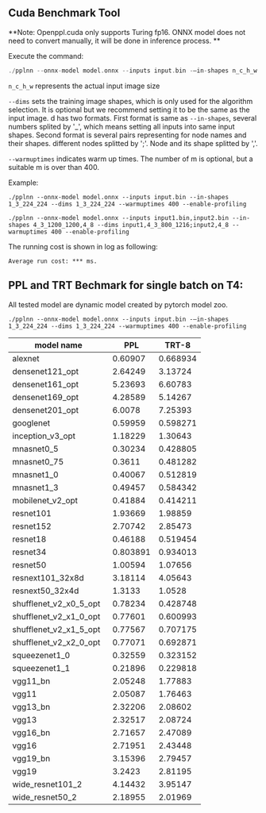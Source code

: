 ## Cuda Benchmark Tool

**Note: Openppl.cuda only supports Turing fp16. ONNX model does not need to convert manually, it will be done in inference process. **

Execute the command:

```C++
./pplnn --onnx-model model.onnx --inputs input.bin -–in-shapes n_c_h_w [--dims d] [--warmuptimes m] --enable-profiling
```

`n_c_h_w` represents the actual input image size

`--dims` sets the training image shapes, which is only used for the algorithm selection. It is optional but we recommend setting it to be the same as the input image. d has two formats.
First format is same as `--in-shapes`, several numbers splited by '_', which means setting all inputs into same input shapes. 
Second format is several pairs representing for node names and their shapes. different nodes splitted by ';'. Node and its shape splitted by ','.

`--warmuptimes` indicates warm up times. The number of m is optional, but a suitable m is over than 400.

Example:

```
./pplnn --onnx-model model.onnx --inputs input.bin --in-shapes 1_3_224_224 --dims 1_3_224_224 --warmuptimes 400 --enable-profiling

./pplnn --onnx-model model.onnx --inputs input1.bin,input2.bin --in-shapes 4_3_1200_1200,4_8 --dims input1,4_3_800_1216;input2,4_8 --warmuptimes 400 --enable-profiling
```

The running cost is shown in log as following:

```
Average run cost: *** ms.
```

## PPL and TRT Bechmark for single batch on T4:

All tested model are dynamic model created by pytorch model zoo.

```
./pplnn --onnx-model model.onnx --inputs input.bin -–in-shapes 1_3_224_224 --dims 1_3_224_224 --warmuptimes 400 --enable-profiling
```


| model name                     | PPL      | TRT-8    |
|--------------------------|----------|----------|
| alexnet                  | 0.60907  | 0.668934 |
| densenet121_opt          | 2.64249  | 3.13724  |
| densenet161_opt          | 5.23693  | 6.60783  |
| densenet169_opt          | 4.28589  | 5.14267  |
| densenet201_opt          | 6.0078   | 7.25393  |
| googlenet                | 0.59959  | 0.598271 |
| inception_v3_opt         | 1.18229  | 1.30643  |
| mnasnet0_5               | 0.30234  | 0.428805 |
| mnasnet0_75              | 0.3611   | 0.481282 |
| mnasnet1_0               | 0.40067  | 0.512819 |
| mnasnet1_3               | 0.49457  | 0.584342 |
| mobilenet_v2_opt         | 0.41884  | 0.414211 |
| resnet101                | 1.93669  | 1.98859  |
| resnet152                | 2.70742  | 2.85473  |
| resnet18                 | 0.46188  | 0.519454 |
| resnet34                 | 0.803891 | 0.934013 |
| resnet50                 | 1.00594  | 1.07656  |
| resnext101_32x8d         | 3.18114  | 4.05643  |
| resnext50_32x4d          | 1.3133   | 1.0528   |
| shufflenet_v2_x0_5_opt   | 0.78234  | 0.428748 |
| shufflenet_v2_x1_0_opt   | 0.77601  | 0.600993 |
| shufflenet_v2_x1_5_opt   | 0.77567  | 0.707175 |
| shufflenet_v2_x2_0_opt   | 0.77071  | 0.692871 |
| squeezenet1_0            | 0.32559  | 0.323152 |
| squeezenet1_1            | 0.21896  | 0.229818 |
| vgg11_bn                 | 2.05248  | 1.77883  |
| vgg11                    | 2.05087  | 1.76463  |
| vgg13_bn                 | 2.32206  | 2.08602  |
| vgg13                    | 2.32517  | 2.08724  |
| vgg16_bn                 | 2.71657  | 2.47089  |
| vgg16                    | 2.71951  | 2.43448  |
| vgg19_bn                 | 3.15396  | 2.79457  |
| vgg19                    | 3.2423   | 2.81195  |
| wide_resnet101_2         | 4.14432  | 3.95147  |
| wide_resnet50_2          | 2.18955  | 2.01969  |
